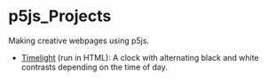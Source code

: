 # p5js_Projects
Making creative webpages using p5js.</br>
* [Timelight](https://github.com/Pranangel/p5js_Projects/blob/80438b7b763ff5fe0b63de7a48921b0368453a55/index.html) (run in HTML): A clock with alternating black and white contrasts depending on the time of day.
